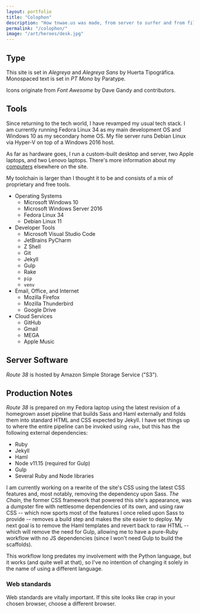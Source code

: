 ```yaml
---
layout: portfolio
title: "Colophon"
description: "How tnwae.us was made, from server to surfer and from film grains to written posts. (Photo: Me)"
permalink: "/colophon/"
image: "/art/heroes/desk.jpg"
---
```


## Type

This site is set in _Alegreya_ and _Alegreya Sans_ by Huerta Tipográfica.
Monospaced text is set in _PT Mono_ by Paratype.

Icons originate from _Font Awesome_ by Dave Gandy and contributors.

## Tools

Since returning to the tech world, I have revamped my usual tech stack.
I am currently running Fedora Linux 34 as my main development OS and Windows
10 as my secondary home OS.  My file server runs Debian Linux via Hyper-V
on top of a Windows 2016 host.

As far as hardware goes, I run a custom-built desktop and server, two Apple
laptops, and two Lenovo laptops.  There's more information about my
[computers](/computers) elsewhere on the site.

My toolchain is larger than I thought it to be and consists of a mix of
proprietary and free tools.

<ul class='chain-columnar2'>
  <li>Operating Systems
    <ul>
      <li>Microsoft Windows 10</li>
      <li>Microsoft Windows Server 2016</li>
      <li>Fedora Linux 34</li>
      <li>Debian Linux 11</li>
    </ul>
  </li>
  <li>Developer Tools
    <ul>
      <li>Microsoft Visual Studio Code</li>
      <li>JetBrains PyCharm</li>
      <li>Z Shell</li>
      <li>Git</li>
      <li>Jekyll</li>
      <li>Gulp</li>
      <li>Rake</li>
      <li><code>pip</code></li>
      <li><code>venv</code></li>
    </ul>
  </li>
  <li>Email, Office, and Internet
    <ul>
      <li>Mozilla Firefox</li>
      <li>Mozilla Thunderbird</li>
      <li>Google Drive</li>
    </ul>
  </li>
  <li>Cloud Services
    <ul>
      <li>GitHub</li>
      <li>Gmail</li>
      <li>MEGA</li>
      <li>Apple Music</li>
    </ul>
  </li>
</ul>

## Server Software

_Route 38_ is hosted by Amazon Simple Storage Service ("S3").

## Production Notes

_Route 38_ is prepared on my Fedora laptop using the latest revision of a
homegrown asset pipeline that builds Sass and Haml externally and folds them
into standard HTML and CSS expected by Jekyll.  I have set things up to where
the entire pipeline can be invoked using `rake`, but this has the following
external dependencies:

* Ruby
* Jekyll
* Haml
* Node v11.15 (required for Gulp)
* Gulp
* Several Ruby and Node libraries

I am currently working on a rewrite of the site's CSS using the latest CSS
features and, most notably, removing the dependency upon Sass.  _The Chain_, the
former CSS framework that powered this site's appearance, was a dumpster fire
with nettlesome dependencies of its own, and using raw CSS -- which now sports
most of the features I once relied upon Sass to provide -- removes a build step
and makes the site easier to deploy.  My next goal is to remove the Haml
templates and revert back to raw HTML -- which will remove the need for Gulp,
allowing me to have a pure-Ruby workflow with no JS dependencies (since I won't need Gulp to build the scaffolds).

This workflow long predates my involvement with the Python language, but it
works (and quite well at that), so I've no intention of changing it solely in
the name of using a different language.

### Web standards

Web standards are vitally important.  If this site looks like crap in your
chosen browser, choose a different browser.
